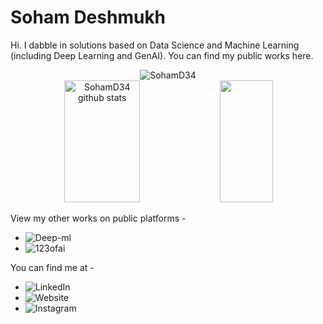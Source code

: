 # Soham Deshmukh

Hi. I dabble in solutions based on Data Science and Machine Learning (including Deep Learning and GenAI). You can find my public works here.

<div align="center"><img src="https://github-readme-streak-stats.herokuapp.com/?user=SohamD34&theme=black-ice&hide_border=true&stroke=0000&background=0D1117&ring=00bfbf&fire=00bfbf&currStreakLabel=00bfbf" alt="SohamD34" /></div>

<!-- ./STAT -->
<div align="center">  
  <img width="49%" height="195px" src="https://github-readme-stats.vercel.app/api?username=SohamD34&show_icons=true&count_private=true&hide_border=true&title_color=00bfbf&icon_color=00bfbf&text_color=c9d1d9&bg_color=0d1117" alt="SohamD34 github stats" /> 
  <img width="41%" height="195px" src="https://github-readme-stats.vercel.app/api/top-langs/?username=SohamD34&layout=compact&hide_border=true&title_color=00bfbf&text_color=00bfbf&bg_color=0d1116" />
</div>
<!-- ./STATS GRAPH  -->

View my other works on public platforms -
- ![Deep-ml](https://www.deep-ml.com/profile/0BWg7AeT64X8dkA9gvfupkhqeI93)
- ![123ofai](https://products.123ofai.com/qnalab/sohamdeshmukh034)

You can find me at -
- ![LinkedIn](https://www.linkedin.com/in/soham-deshmukh-iitj/)
- ![Website](https://sohamd34.github.io/)
- ![Instagram](https://www.instagram.com/so_uhhmm)
